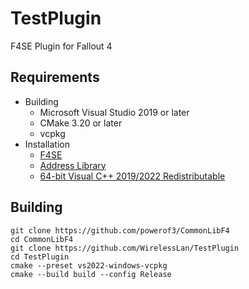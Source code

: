# TestPlugin
F4SE Plugin for Fallout 4

## Requirements
* Building
    * Microsoft Visual Studio 2019 or later
    * CMake 3.20 or later
    * vcpkg
* Installation
    * [F4SE](http://f4se.silverlock.org/)
    * [Address Library](https://www.nexusmods.com/fallout4/mods/47327)
    * [64-bit Visual C++ 2019/2022 Redistributable](https://aka.ms/vs/17/release/vc_redist.x64.exe)

## Building
```
git clone https://github.com/powerof3/CommonLibF4
cd CommonLibF4
git clone https://github.com/WirelessLan/TestPlugin
cd TestPlugin
cmake --preset vs2022-windows-vcpkg
cmake --build build --config Release
```
